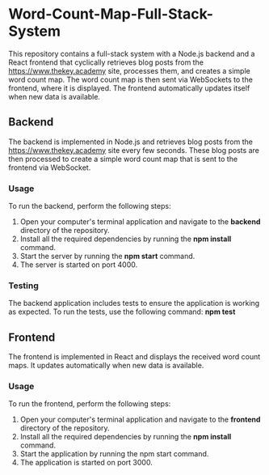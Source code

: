 # Word-Count-Map-Full-Stack-System

This repository contains a full-stack system with a Node.js backend and a React frontend that cyclically retrieves blog posts from the https://www.thekey.academy site, processes them, and creates a simple word count map. The word count map is then sent via WebSockets to the frontend, where it is displayed. The frontend automatically updates itself when new data is available.

## Backend
The backend is implemented in Node.js and retrieves blog posts from the https://www.thekey.academy site every few seconds. These blog posts are then processed to create a simple word count map that is sent to the frontend via WebSocket.

### Usage
To run the backend, perform the following steps:

1. Open your computer's terminal application and navigate to the **backend** directory of the repository.
2. Install all the required dependencies by running the **npm install** command.
3. Start the server by running the **npm start** command.
4. The server is started on port 4000.

### Testing
The backend application includes tests to ensure the application is working as expected. To run the tests, use the following command: **npm test**

## Frontend
The frontend is implemented in React and displays the received word count maps. It updates automatically when new data is available.

### Usage
To run the frontend, perform the following steps:

1. Open your computer's terminal application and navigate to the **frontend** directory of the repository.
2. Install all the required dependencies by running the **npm install** command.
3. Start the application by running the npm start command.
4. The application is started on port 3000.
